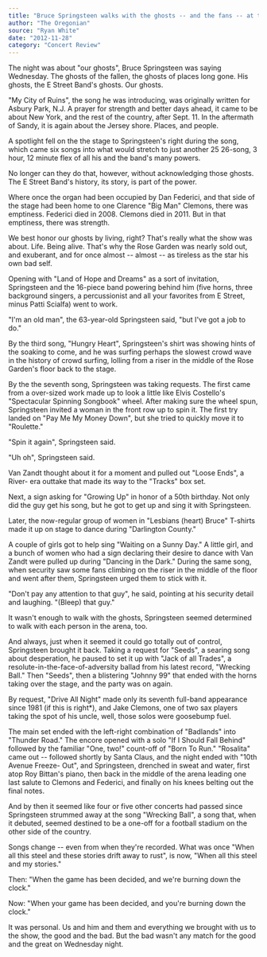 ```yaml
---
title: "Bruce Springsteen walks with the ghosts -- and the fans -- at the Rose Garden: Review"
author: "The Oregonian"
source: "Ryan White"
date: "2012-11-28"
category: "Concert Review"
---
```


The night was about "our ghosts", Bruce Springsteen was saying Wednesday. The ghosts of the fallen, the ghosts of places long gone. His ghosts, the E Street Band's ghosts. Our ghosts.

"My City of Ruins", the song he was introducing, was originally written for Asbury Park, N.J. A prayer for strength and better days ahead, it came to be about New York, and the rest of the country, after Sept. 11. In the aftermath of Sandy, it is again about the Jersey shore. Places, and people.

A spotlight fell on the the stage to Springsteen's right during the song, which came six songs into what would stretch to just another 25 26-song, 3 hour, 12 minute flex of all his and the band's many powers.

No longer can they do that, however, without acknowledging those ghosts. The E Street Band's history, its story, is part of the power.

Where once the organ had been occupied by Dan Federici, and that side of the stage had been home to one Clarence "Big Man" Clemons, there was emptiness. Federici died in 2008. Clemons died in 2011. But in that emptiness, there was strength.

We best honor our ghosts by living, right? That's really what the show was about. Life. Being alive. That's why the Rose Garden was nearly sold out, and exuberant, and for once almost -- almost -- as tireless as the star his own bad self.

Opening with "Land of Hope and Dreams" as a sort of invitation, Springsteen and the 16-piece band powering behind him (five horns, three background singers, a percussionist and all your favorites from E Street, minus Patti Scialfa) went to work.

"I'm an old man", the 63-year-old Springsteen said, "but I've got a job to do."

By the third song, "Hungry Heart", Springsteen's shirt was showing hints of the soaking to come, and he was surfing perhaps the slowest crowd wave in the history of crowd surfing, lolling from a riser in the middle of the Rose Garden's floor back to the stage.

By the the seventh song, Springsteen was taking requests. The first came from a over-sized work made up to look a little like Elvis Costello's "Spectacular Spinning Songbook" wheel. After making sure the wheel spun, Springsteen invited a woman in the front row up to spin it. The first try landed on "Pay Me My Money Down", but she tried to quickly move it to "Roulette."

"Spin it again", Springsteen said.

"Uh oh", Springsteen said.

Van Zandt thought about it for a moment and pulled out "Loose Ends", a River- era outtake that made its way to the "Tracks" box set.

Next, a sign asking for "Growing Up" in honor of a 50th birthday. Not only did the guy get his song, but he got to get up and sing it with Springsteen.

Later, the now-regular group of women in "Lesbians (heart) Bruce" T-shirts made it up on stage to dance during "Darlington County."

A couple of girls got to help sing "Waiting on a Sunny Day." A little girl, and a bunch of women who had a sign declaring their desire to dance with Van Zandt were pulled up during "Dancing in the Dark." During the same song, when security saw some fans climbing on the riser in the middle of the floor and went after them, Springsteen urged them to stick with it.

"Don't pay any attention to that guy", he said, pointing at his security detail and laughing. "(Bleep) that guy."

It wasn't enough to walk with the ghosts, Springsteen seemed determined to walk with each person in the arena, too.

And always, just when it seemed it could go totally out of control, Springsteen brought it back. Taking a request for "Seeds", a searing song about desperation, he paused to set it up with "Jack of all Trades", a resolute-in-the-face-of-adversity ballad from his latest record, "Wrecking Ball." Then "Seeds", then a blistering "Johnny 99" that ended with the horns taking over the stage, and the party was on again.

By request, "Drive All Night" made only its seventh full-band appearance since 1981 (if this is right\*), and Jake Clemons, one of two sax players taking the spot of his uncle, well, those solos were goosebump fuel.

The main set ended with the left-right combination of "Badlands" into "Thunder Road." The encore opened with a solo "If I Should Fall Behind" followed by the familiar "One, two!" count-off of "Born To Run." "Rosalita" came out -- followed shortly by Santa Claus, and the night ended with "10th Avenue Freeze- Out", and Springsteen, drenched in sweat and water, first atop Roy Bittan's piano, then back in the middle of the arena leading one last salute to Clemons and Federici, and finally on his knees belting out the final notes.

And by then it seemed like four or five other concerts had passed since Springsteen strummed away at the song "Wrecking Ball", a song that, when it debuted, seemed destined to be a one-off for a football stadium on the other side of the country.

Songs change -- even from when they're recorded. What was once "When all this steel and these stories drift away to rust", is now, "When all this steel and my stories."

Then: "When the game has been decided, and we're burning down the clock."

Now: "When your game has been decided, and you're burning down the clock."

It was personal. Us and him and them and everything we brought with us to the show, the good and the bad. But the bad wasn't any match for the good and the great on Wednesday night.